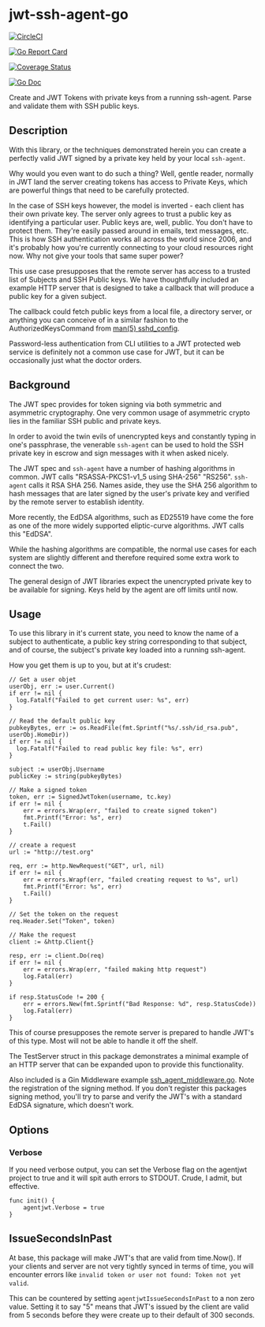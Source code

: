 # jwt-ssh-agent-go

[![CircleCI](https://circleci.com/gh/nikogura/jwt-ssh-agent-go.svg?style=svg)](https://circleci.com/gh/nikogura/jwt-ssh-agent-go)

[![Go Report Card](https://goreportcard.com/badge/github.com/nikogura/jwt-ssh-agent-go)](https://goreportcard.com/report/github.com/nikogura/jwt-ssh-agent-go)

[![Coverage Status](https://codecov.io/gh/nikogura/jwt-ssh-agent-go/branch/master/graph/badge.svg)](https://codecov.io/gh/nikogura/jwt-ssh-agent-go)

[![Go Doc](https://img.shields.io/badge/godoc-reference-blue.svg?style=flat-square)](http://godoc.org/github.com/nikogura/jwt-ssh-agent-go/pkg/agentjwt)

Create and JWT Tokens with private keys from a running ssh-agent.  Parse and validate them with SSH public keys.

## Description

With this library, or the techniques demonstrated herein you can create a perfectly valid JWT signed by a private key held by your local `ssh-agent`.

Why would you even want to do such a thing?  Well, gentle reader, normally in JWT land the server creating tokens has access to Private Keys, which are powerful things that need to be carefully protected.

In the case of SSH keys however, the model is inverted - each client has their own private key.  The server only agrees to trust a public key as identifying a particular user. Public keys are, well, public.  You don't have to protect them.  They're easily passed around in emails, text messages, etc.  This is how SSH authentication works all across the world since 2006, and it's probably how you're currently connecting to your cloud resources right now.  Why not give your tools that same super power?

This use case presupposes that the remote server has access to a trusted list of Subjects and SSH Public keys.  We have thoughtfully included an example HTTP server that is designed to take a callback that will produce a public key for a given subject.

The callback could fetch public keys from a local file, a directory server, or anything you can conceive of in a similar fashion to the AuthorizedKeysCommand from [man(5) sshd_config](https://man.openbsd.org/sshd_config#AuthorizedKeysCommand).

Password-less authentication from CLI utilities to a JWT protected web service is definitely not a common use case for JWT, but it can be occasionally just what the doctor orders.

## Background

The JWT spec provides for token signing via both symmetric and asymmetric cryptography. One very common usage of asymmetric crypto lies in the familiar SSH public and private keys.

In order to avoid the twin evils of unencrypted keys and constantly typing in one's passphrase, the venerable `ssh-agent` can be used to hold the SSH private key in escrow and sign messages with it when asked nicely.

The JWT spec and `ssh-agent` have a number of hashing algorithms in common.  JWT calls "RSASSA-PKCS1-v1_5 using SHA-256" "RS256".  `ssh-agent` calls it RSA SHA 256.  Names aside, they use the SHA 256 algorithm to hash messages that are later signed by the user's private key and verified by the remote server to establish identity.

More recently, the EdDSA algorithms, such as ED25519 have come the fore as one of the more widely supported eliptic-curve algorithms.  JWT calls this "EdDSA".

While the hashing algorithms are compatible, the normal use cases for each system are slightly different and therefore required some extra work to connect the two.  

The general design of JWT libraries expect the unencrypted private key to be available for signing.  Keys held by the agent are off limits until now.  

## Usage

To use this library in it's current state, you need to know the name of a subject to authenticate, a public key string corresponding to that subject, and of course, the subject's private key loaded into a running ssh-agent. 

How you get them is up to you, but at it's crudest:

    // Get a user objet
    userObj, err := user.Current()
    if err != nil {
      log.Fatalf("Failed to get current user: %s", err)
    }
    
    // Read the default public key
    pubkeyBytes, err := os.ReadFile(fmt.Sprintf("%s/.ssh/id_rsa.pub", userObj.HomeDir))
    if err != nil {
      log.Fatalf("Failed to read public key file: %s", err)
    }
    
    subject := userObj.Username
    publicKey := string(pubkeyBytes)
    
    // Make a signed token
    token, err := SignedJwtToken(username, tc.key)
    if err != nil {
        err = errors.Wrap(err, "failed to create signed token")
        fmt.Printf("Error: %s", err)
        t.Fail()
    }
    
    // create a request
    url := "http://test.org"

    req, err := http.NewRequest("GET", url, nil)
    if err != nil {
        err = errors.Wrapf(err, "failed creating request to %s", url)
        fmt.Printf("Error: %s", err)
        t.Fail()
    }

    // Set the token on the request
    req.Header.Set("Token", token)

    // Make the request
    client := &http.Client{}

    resp, err := client.Do(req)
    if err != nil {
        err = errors.Wrap(err, "failed making http request")
        log.Fatal(err)
    }

    if resp.StatusCode != 200 {
        err = errors.New(fmt.Sprintf("Bad Response: %d", resp.StatusCode))
        log.Fatal(err)
    }
    
This of course presupposes the remote server is prepared to handle JWT's of this type.  Most will not be able to handle it off the shelf.  

The TestServer struct in this package demonstrates a minimal example of an HTTP server that can be expanded upon to provide this functionality.

Also included is a Gin Middleware example [ssh_agent_middleware.go](pkg/agentjwt/ssh_agent_middleware.go).  Note the registration of the signing method.  If you don't register this packages signing method, you'll try to parse and verify the JWT's with a standard EdDSA signature, which doesn't work.

## Options

### Verbose

If you need verbose output, you can set the Verbose flag on the agentjwt project to true and it will spit auth errors to STDOUT.  Crude, I admit, but effective.  

    func init() {
        agentjwt.Verbose = true
    }

## IssueSecondsInPast

At base, this package will make JWT's that are valid from time.Now().  If your clients and server are not very tightly synced in terms of time, you will encounter errors like `invalid token or user not found: Token not yet valid`.  

This can be countered by setting `agentjwtIssueSecondsInPast` to a non zero value.  Setting it to say "5" means that JWT's issued by the client are valid from 5 seconds before they were create up to their default of 300 seconds.
